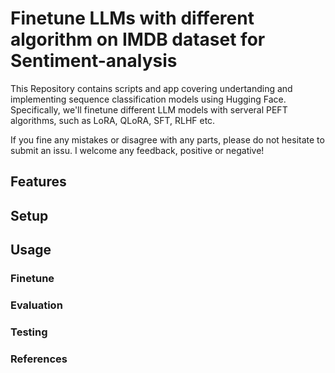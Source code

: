 # Finetune LLMs with different algorithm on IMDB dataset for Sentiment-analysis 
This Repository contains scripts and app covering undertanding and implementing sequence classification models using Hugging Face. Specifically, we'll finetune different LLM models with serveral PEFT algorithms, such as LoRA, QLoRA, SFT, RLHF etc.

If you fine any mistakes or disagree with any parts, please do not hesitate to submit an issu. I welcome any feedback, positive or negative!

## Features

## Setup

## Usage

### Finetune

### Evaluation

### Testing

### References
